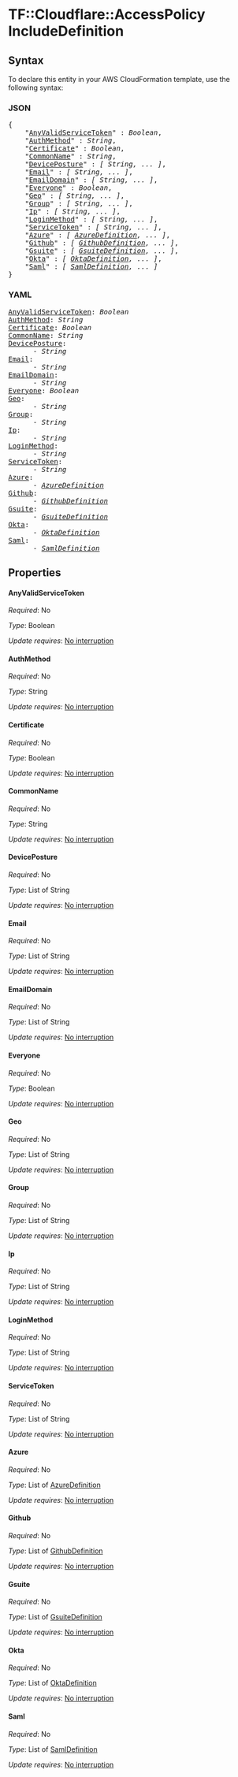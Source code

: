 # TF::Cloudflare::AccessPolicy IncludeDefinition

## Syntax

To declare this entity in your AWS CloudFormation template, use the following syntax:

### JSON

<pre>
{
    "<a href="#anyvalidservicetoken" title="AnyValidServiceToken">AnyValidServiceToken</a>" : <i>Boolean</i>,
    "<a href="#authmethod" title="AuthMethod">AuthMethod</a>" : <i>String</i>,
    "<a href="#certificate" title="Certificate">Certificate</a>" : <i>Boolean</i>,
    "<a href="#commonname" title="CommonName">CommonName</a>" : <i>String</i>,
    "<a href="#deviceposture" title="DevicePosture">DevicePosture</a>" : <i>[ String, ... ]</i>,
    "<a href="#email" title="Email">Email</a>" : <i>[ String, ... ]</i>,
    "<a href="#emaildomain" title="EmailDomain">EmailDomain</a>" : <i>[ String, ... ]</i>,
    "<a href="#everyone" title="Everyone">Everyone</a>" : <i>Boolean</i>,
    "<a href="#geo" title="Geo">Geo</a>" : <i>[ String, ... ]</i>,
    "<a href="#group" title="Group">Group</a>" : <i>[ String, ... ]</i>,
    "<a href="#ip" title="Ip">Ip</a>" : <i>[ String, ... ]</i>,
    "<a href="#loginmethod" title="LoginMethod">LoginMethod</a>" : <i>[ String, ... ]</i>,
    "<a href="#servicetoken" title="ServiceToken">ServiceToken</a>" : <i>[ String, ... ]</i>,
    "<a href="#azure" title="Azure">Azure</a>" : <i>[ <a href="azuredefinition.md">AzureDefinition</a>, ... ]</i>,
    "<a href="#github" title="Github">Github</a>" : <i>[ <a href="githubdefinition.md">GithubDefinition</a>, ... ]</i>,
    "<a href="#gsuite" title="Gsuite">Gsuite</a>" : <i>[ <a href="gsuitedefinition.md">GsuiteDefinition</a>, ... ]</i>,
    "<a href="#okta" title="Okta">Okta</a>" : <i>[ <a href="oktadefinition.md">OktaDefinition</a>, ... ]</i>,
    "<a href="#saml" title="Saml">Saml</a>" : <i>[ <a href="samldefinition.md">SamlDefinition</a>, ... ]</i>
}
</pre>

### YAML

<pre>
<a href="#anyvalidservicetoken" title="AnyValidServiceToken">AnyValidServiceToken</a>: <i>Boolean</i>
<a href="#authmethod" title="AuthMethod">AuthMethod</a>: <i>String</i>
<a href="#certificate" title="Certificate">Certificate</a>: <i>Boolean</i>
<a href="#commonname" title="CommonName">CommonName</a>: <i>String</i>
<a href="#deviceposture" title="DevicePosture">DevicePosture</a>: <i>
      - String</i>
<a href="#email" title="Email">Email</a>: <i>
      - String</i>
<a href="#emaildomain" title="EmailDomain">EmailDomain</a>: <i>
      - String</i>
<a href="#everyone" title="Everyone">Everyone</a>: <i>Boolean</i>
<a href="#geo" title="Geo">Geo</a>: <i>
      - String</i>
<a href="#group" title="Group">Group</a>: <i>
      - String</i>
<a href="#ip" title="Ip">Ip</a>: <i>
      - String</i>
<a href="#loginmethod" title="LoginMethod">LoginMethod</a>: <i>
      - String</i>
<a href="#servicetoken" title="ServiceToken">ServiceToken</a>: <i>
      - String</i>
<a href="#azure" title="Azure">Azure</a>: <i>
      - <a href="azuredefinition.md">AzureDefinition</a></i>
<a href="#github" title="Github">Github</a>: <i>
      - <a href="githubdefinition.md">GithubDefinition</a></i>
<a href="#gsuite" title="Gsuite">Gsuite</a>: <i>
      - <a href="gsuitedefinition.md">GsuiteDefinition</a></i>
<a href="#okta" title="Okta">Okta</a>: <i>
      - <a href="oktadefinition.md">OktaDefinition</a></i>
<a href="#saml" title="Saml">Saml</a>: <i>
      - <a href="samldefinition.md">SamlDefinition</a></i>
</pre>

## Properties

#### AnyValidServiceToken

_Required_: No

_Type_: Boolean

_Update requires_: [No interruption](https://docs.aws.amazon.com/AWSCloudFormation/latest/UserGuide/using-cfn-updating-stacks-update-behaviors.html#update-no-interrupt)

#### AuthMethod

_Required_: No

_Type_: String

_Update requires_: [No interruption](https://docs.aws.amazon.com/AWSCloudFormation/latest/UserGuide/using-cfn-updating-stacks-update-behaviors.html#update-no-interrupt)

#### Certificate

_Required_: No

_Type_: Boolean

_Update requires_: [No interruption](https://docs.aws.amazon.com/AWSCloudFormation/latest/UserGuide/using-cfn-updating-stacks-update-behaviors.html#update-no-interrupt)

#### CommonName

_Required_: No

_Type_: String

_Update requires_: [No interruption](https://docs.aws.amazon.com/AWSCloudFormation/latest/UserGuide/using-cfn-updating-stacks-update-behaviors.html#update-no-interrupt)

#### DevicePosture

_Required_: No

_Type_: List of String

_Update requires_: [No interruption](https://docs.aws.amazon.com/AWSCloudFormation/latest/UserGuide/using-cfn-updating-stacks-update-behaviors.html#update-no-interrupt)

#### Email

_Required_: No

_Type_: List of String

_Update requires_: [No interruption](https://docs.aws.amazon.com/AWSCloudFormation/latest/UserGuide/using-cfn-updating-stacks-update-behaviors.html#update-no-interrupt)

#### EmailDomain

_Required_: No

_Type_: List of String

_Update requires_: [No interruption](https://docs.aws.amazon.com/AWSCloudFormation/latest/UserGuide/using-cfn-updating-stacks-update-behaviors.html#update-no-interrupt)

#### Everyone

_Required_: No

_Type_: Boolean

_Update requires_: [No interruption](https://docs.aws.amazon.com/AWSCloudFormation/latest/UserGuide/using-cfn-updating-stacks-update-behaviors.html#update-no-interrupt)

#### Geo

_Required_: No

_Type_: List of String

_Update requires_: [No interruption](https://docs.aws.amazon.com/AWSCloudFormation/latest/UserGuide/using-cfn-updating-stacks-update-behaviors.html#update-no-interrupt)

#### Group

_Required_: No

_Type_: List of String

_Update requires_: [No interruption](https://docs.aws.amazon.com/AWSCloudFormation/latest/UserGuide/using-cfn-updating-stacks-update-behaviors.html#update-no-interrupt)

#### Ip

_Required_: No

_Type_: List of String

_Update requires_: [No interruption](https://docs.aws.amazon.com/AWSCloudFormation/latest/UserGuide/using-cfn-updating-stacks-update-behaviors.html#update-no-interrupt)

#### LoginMethod

_Required_: No

_Type_: List of String

_Update requires_: [No interruption](https://docs.aws.amazon.com/AWSCloudFormation/latest/UserGuide/using-cfn-updating-stacks-update-behaviors.html#update-no-interrupt)

#### ServiceToken

_Required_: No

_Type_: List of String

_Update requires_: [No interruption](https://docs.aws.amazon.com/AWSCloudFormation/latest/UserGuide/using-cfn-updating-stacks-update-behaviors.html#update-no-interrupt)

#### Azure

_Required_: No

_Type_: List of <a href="azuredefinition.md">AzureDefinition</a>

_Update requires_: [No interruption](https://docs.aws.amazon.com/AWSCloudFormation/latest/UserGuide/using-cfn-updating-stacks-update-behaviors.html#update-no-interrupt)

#### Github

_Required_: No

_Type_: List of <a href="githubdefinition.md">GithubDefinition</a>

_Update requires_: [No interruption](https://docs.aws.amazon.com/AWSCloudFormation/latest/UserGuide/using-cfn-updating-stacks-update-behaviors.html#update-no-interrupt)

#### Gsuite

_Required_: No

_Type_: List of <a href="gsuitedefinition.md">GsuiteDefinition</a>

_Update requires_: [No interruption](https://docs.aws.amazon.com/AWSCloudFormation/latest/UserGuide/using-cfn-updating-stacks-update-behaviors.html#update-no-interrupt)

#### Okta

_Required_: No

_Type_: List of <a href="oktadefinition.md">OktaDefinition</a>

_Update requires_: [No interruption](https://docs.aws.amazon.com/AWSCloudFormation/latest/UserGuide/using-cfn-updating-stacks-update-behaviors.html#update-no-interrupt)

#### Saml

_Required_: No

_Type_: List of <a href="samldefinition.md">SamlDefinition</a>

_Update requires_: [No interruption](https://docs.aws.amazon.com/AWSCloudFormation/latest/UserGuide/using-cfn-updating-stacks-update-behaviors.html#update-no-interrupt)

